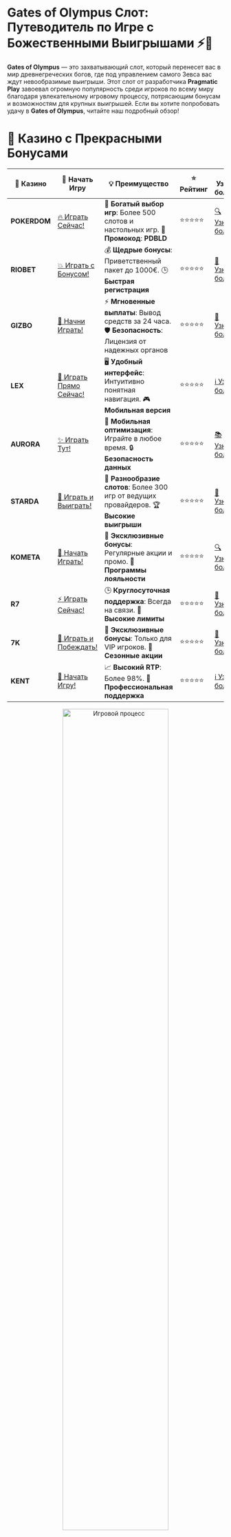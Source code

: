 # **Gates of Olympus Слот: Путеводитель по Игре с Божественными Выигрышами ⚡🎰**

**Gates of Olympus** — это захватывающий слот, который перенесет вас в мир древнегреческих богов, где под управлением самого Зевса вас ждут невообразимые выигрыши. Этот слот от разработчика **Pragmatic Play** завоевал огромную популярность среди игроков по всему миру благодаря увлекательному игровому процессу, потрясающим бонусам и возможностям для крупных выигрышей. Если вы хотите попробовать удачу в **Gates of Olympus**, читайте наш подробный обзор!

# 🌟 Казино с Прекрасными Бонусами

| 🎲 **Казино** | 🔗 **Начать Игру** | 💡 **Преимущество** | ⭐ **Рейтинг** | 🔗 **Узнать больше** | 🆕 **Новая информация** |
|--------------|---------------------|---------------------|----------------|----------------------|-------------------------|
| **POKERDOM**  | [🔥 Играть Сейчас!](https://brandplay.link/4k77v2yx) | 🎉 **Богатый выбор игр**: Более 500 слотов и настольных игр. 🎁 **Промокод**: **PDBLD** | ⭐⭐⭐⭐⭐ | [🔍 Узнать больше](https://brandplay.link/4k77v2yx) | 🏆 **Победители турниров** получают эксклюзивные подарки! |
| **RIOBET**    | [💥 Играть с Бонусом!](https://brandplay.link/7xBLTPyj) | 💰 **Щедрые бонусы**: Приветственный пакет до 1000€. 🕒 **Быстрая регистрация** | ⭐⭐⭐⭐⭐ | [📖 Узнать больше](https://brandplay.link/7xBLTPyj) | 💬 **Поддержка 24/7** для комфортной игры в любое время! |
| **GIZBO**     | [🚀 Начни Играть!](https://brandplay.link/bprXw4YV) | ⚡ **Мгновенные выплаты**: Вывод средств за 24 часа. 🛡️ **Безопасность**: Лицензия от надежных органов | ⭐⭐⭐⭐⭐ | [📝 Узнать больше](https://brandplay.link/bprXw4YV) | 🔒 **SSL-шифрование** для максимальной безопасности данных игроков. |
| **LEX**       | [💎 Играть Прямо Сейчас!](https://brandplay.link/zW4hdDFV) | 🖥️ **Удобный интерфейс**: Интуитивно понятная навигация. 🎮 **Мобильная версия** | ⭐⭐⭐⭐⭐ | [ℹ️ Узнать больше](https://brandplay.link/zW4hdDFV) | 📱 **Поддержка всех мобильных устройств** для удобства игры в любом месте. |
| **AURORA**    | [✨ Играть Тут!](https://10trafic-stat2.com/click/668546556bcc6313411604bd/6766/13032/subaccount) | 📱 **Мобильная оптимизация**: Играйте в любое время. 🔒 **Безопасность данных** | ⭐⭐⭐⭐⭐ | [📚 Узнать больше](https://10trafic-stat2.com/click/668546556bcc6313411604bd/6766/13032/subaccount) | 🌍 **Международная лицензия** на деятельность в разных странах. |
| **STARDА**    | [🎉 Играть и Выиграть!](https://brandplay.link/fB7xwRFL) | 🎰 **Разнообразие слотов**: Более 300 игр от ведущих провайдеров. 🏆 **Высокие выигрыши** | ⭐⭐⭐⭐⭐ | [🔎 Узнать больше](https://brandplay.link/fB7xwRFL) | 🎉 **Ежемесячные турниры** с крупными призами! |
| **KOMETA**    | [🎁 Начать Играть!](https://brandplay.link/8ZymQJV8) | 🎁 **Эксклюзивные бонусы**: Регулярные акции и промо. 🔄 **Программы лояльности** | ⭐⭐⭐⭐⭐ | [🔍 Узнать больше](https://brandplay.link/8ZymQJV8) | 🌟 **Персонализированные предложения** для долгосрочных игроков. |
| **R7**        | [⚡ Играть Сейчас!](https://brandplay.link/bMd3Yjsw) | 🕒 **Круглосуточная поддержка**: Всегда на связи. 💸 **Высокие лимиты** | ⭐⭐⭐⭐⭐ | [📖 Узнать больше](https://brandplay.link/bMd3Yjsw) | 🎯 **Рейтинг игроков** для лучших участников. |
| **7K**        | [🎯 Играть и Побеждать!](https://brandplay.link/BvQyFShp) | 🌟 **Эксклюзивные бонусы**: Только для VIP игроков. 🎉 **Сезонные акции** | ⭐⭐⭐⭐⭐ | [📝 Узнать больше](https://brandplay.link/BvQyFShp) | 🥇 **Особые привилегии** для постоянных игроков. |
| **KENT**      | [🔑 Начать Игру!](https://brandplay.link/Fv2WP3js) | 📈 **Высокий RTP**: Более 98%. 💼 **Профессиональная поддержка** | ⭐⭐⭐⭐⭐ | [ℹ️ Узнать больше](https://brandplay.link/Fv2WP3js) | 💬 **Поддержка на нескольких языках** для удобства игроков. |

<div align="center"> <img src="https://i.pinimg.com/originals/1d/b3/25/1db325483acbe642c6d4e6fdd73a4988.gif" alt="Игровой процесс" width="70%"> </div>
---

# 🚀 Быстрые Выигрыши и Поддержка

| 🎲 **Казино** | 🔗 **Начать Игру** | 💡 **Преимущество** | ⭐ **Рейтинг** | 🔗 **Узнать больше** | 🆕 **Новая информация** |
|--------------|---------------------|---------------------|----------------|----------------------|-------------------------|
| **GAMA**      | [🎯 Играть Прямо Сейчас!](https://brandplay.link/j6NMKsDz) | 🔍 **Интуитивный интерфейс**: Легкость использования. 🏅 **Престижные турниры** | ⭐⭐⭐⭐☆ | [🔎 Узнать больше](https://brandplay.link/j6NMKsDz) | 🏆 **Турниры с большими призами** каждый месяц. |
| **ONION**     | [💥 Играть и Выигрывать!](https://brandplay.link/zBGRVpQ9) | 🤑 **Низкие ставки**: Идеально для начинающих. 🔄 **Быстрые выводы** | ⭐⭐⭐⭐☆ | [🔍 Узнать больше](https://brandplay.link/zBGRVpQ9) | 🎮 **Казино для новичков** с простыми правилами. |
| **ЧЕМПИОН**   | [🏅 Играть в Турнире!](https://temon-gter.cfd/go/lRq?p80412p304504pcc44t17455) | 🏅 **Лояльная программа**: Награды за активность. 🎁 **Ежемесячные бонусы** | ⭐⭐⭐⭐☆ | [📖 Узнать больше](https://temon-gter.cfd/go/lRq?p80412p304504pcc44t17455) | 🥇 **Турниры и лояльность** — каждый шаг вознаграждается. |
| **VAVADA**    | [🚀 Играть Без Ожидания!](https://vavadapartner.pro/?promo=ea5c9275-6854-4505-94fc-95ab18221945-linkb2) | 🚀 **Быстрая регистрация**: Начните играть мгновенно. 🔐 **Безопасные транзакции** | ⭐⭐⭐⭐☆ | [📝 Узнать больше](https://vavadapartner.pro/?promo=ea5c9275-6854-4505-94fc-95ab18221945-linkb2) | 🏆 **Программа для новых игроков** с бонусами за регистрацию. |
| **FRIENDS**   | [🎉 Играть и Развлекаться!](https://gofriends.mba/linkb2) | 🤝 **Социальные игры**: Играйте с друзьями. 🌐 **Мультиплатформенность** | ⭐⭐⭐⭐☆ | [ℹ️ Узнать больше](https://gofriends.mba/linkb2) | 🎮 **Играйте с друзьями** и зарабатывайте бонусы за совместные действия. |
| **1WIN**      | [⚡ Играть и Выигрывать!](https://brandplay.link/smXVpBbG) | 🏆 **Спортивные ставки**: Широкий выбор видов спорта. 💵 **Высокие коэффициенты** | ⭐⭐⭐⭐☆ | [📚 Узнать больше](https://brandplay.link/smXVpBbG) | ⚽ **Бонусы на спортивные ставки** для активных игроков. |
| **DRIP**      | [💥 Играть Сразу!](https://drp-ircp01.com/c07e6a3db) | 🌐 **Инновационные игры**: Новейшие игровые технологии. 🛡️ **Высокая безопасность** | ⭐⭐⭐⭐☆ | [🔎 Узнать больше](https://drp-ircp01.com/c07e6a3db) | 🔧 **Инновационные функции** для удобства игры. |
| **JOYCASINO** | [🎰 Играть И Побеждать!](https://rpc30.call2me.pro/?/ru/registration?apkpop=0&partner=p24970p3291217pc98f) | 🎁 **Приятные бонусы**: Ежедневные акции и подарки. 🕹️ **Разнообразие игр** | ⭐⭐⭐⭐☆ | [🔍 Узнать больше](https://rpc30.call2me.pro/?/ru/registration?apkpop=0&partner=p24970p3291217pc98f) | 🎉 **Щедрые фриспины** для новых игроков. |
| **PLAYFORTUNA** | [🔥 Играть С Бонусом!](https://fortunapromo.net/alt/playfortuna/registration?0dc4a9362a71feb7e3f165fb8e766f70) | 🎉 **Регулярные акции**: Бонусы, фриспины и многое другое. 🏅 **Турниры** | ⭐⭐⭐⭐☆ | [📚 Узнать больше](https://fortunapromo.net/alt/playfortuna/registration?0dc4a9362a71feb7e3f165fb8e766f70) | 🎯 **Выгодные предложения** на популярные игры. |
| **SYKAA**     | [💸 Играть Сейчас!](https://s-two-way.com/?source=linkb2&pid=30697) | 💸 **Доступные ставки**: Идеально для новичков. 🎁 **Щедрые бонусы** | ⭐⭐⭐⭐☆ | [🔍 Узнать больше](https://s-two-way.com/?source=linkb2&pid=30697) | 💥 **Акции с большими бонусами** для новичков и опытных игроков. |

<div align="center"> <img src="https://schaeffers-cdn.s3.amazonaws.com/images/default-source/schaeffers-cdn-images/default-images/sectors/bigstock-casino-gambling-concept-with-f-369012793.jpg?sfvrsn=493ad806_4" alt="Игровой процесс" width="70%"> </div>
---

# 💸 Казино с Привлекательными Программами Лояльности

| 🎲 **Казино** | 🔗 **Начать Игру** | 💡 **Преимущество** | ⭐ **Рейтинг** | 🔗 **Узнать больше** | 🆕 **Новая информация** |
|--------------|---------------------|---------------------|----------------|----------------------|-------------------------|
| **KOMETA**    | [🎯 Начни Играть!](https://brandplay.link/8ZymQJV8) | 🎁 **Эксклюзивные бонусы**: Регулярные акции и промо. 🔄 **Программы лояльности** | ⭐⭐⭐⭐⭐ | [🔍 Узнать больше](https://brandplay.link/8ZymQJV8) | 🌟 **Персонализированные предложения** для долгосрочных игроков. |
| **1Xslots**   | [🏅 Играть Прямо Сейчас!](https://brandplay.link/hSB1khtr) | 🎉 **Множество акций**: Еженедельные бонусы и турниры. 🛡️ **Безопасность** | ⭐⭐⭐⭐⭐ | [📚 Узнать больше](https://brandplay.link/hSB1khtr) | 🏅 **Награды за активность**: участники программы лояльности получают специальные привилегии. |
| **R7**        | [🚀 Играть Сейчас!](https://brandplay.link/bMd3Yjsw) | 🕒 **Круглосуточная поддержка**: Всегда на связи. 💸 **Высокие лимиты** | ⭐⭐⭐⭐⭐ | [📖 Узнать больше](https://brandplay.link/bMd3Yjsw) | 💬 **VIP-поддержка** для постоянных игроков с приоритетом. |

<div align="center"> <img src="https://i.pinimg.com/originals/1d/b3/25/1db325483acbe642c6d4e6fdd73a4988.gif" alt="Игровой процесс" width="70%"> </div>
---

## Что Такое Gates of Olympus? ⚡💎

**Gates of Olympus** — это видеослот, основанный на древнегреческой мифологии, где Зевс, главный бог Олимпа, является ключевым символом. Игра предлагает уникальную механику с системой "cascading reels" (падающие символы), а также богатый выбор бонусных функций, которые могут принести игрокам невероятные выигрыши.

### Ключевые особенности:
- **Тема Древней Греции**: Слот погружает игроков в мир древнегреческой мифологии с богами, магией и тайнами Олимпа.
- **Система Cascading Reels**: Каждый выигрышный спин вызывает "падающие символы", что позволяет создавать дополнительные выигрышные комбинации.
- **Бонусы и Фриспины**: В игре есть бесплатные спины и множители, которые могут значительно увеличить ваш выигрыш.
- **Высокая Волатильность**: Слот имеет высокую волатильность, что означает, что выигрыши случаются реже, но они могут быть очень крупными.

## Как Играть в Gates of Olympus? 🎰💸

Играть в **Gates of Olympus** — это увлекательное путешествие, где каждый спин может привести к крупному выигрышу. Вот несколько простых шагов, чтобы начать:

### 1. **Регистрация в Казино** 📝  
Для начала вам нужно зарегистрироваться в онлайн-казино, которое предлагает слот **Gates of Olympus**. Это займет всего несколько минут.

### 2. **Выбор Ставки** 💰  
Перед тем как начать игру, выберите размер ставки. Слот позволяет установить разнообразные уровни ставок, от минимальных до более крупных сумм, что дает гибкость для игроков с разным бюджетом.

### 3. **Запуск Игр** 🎮  
Запустите игру и наслаждайтесь процессом. В **Gates of Olympus** выигрыши могут появляться благодаря "падающим символам", где выигрышные комбинации исчезают, открывая новые символы для дополнительного выигрыша.

### 4. **Бонусы и Фриспины** 🎁  
Следите за символами Зевса, которые активируют бонусные раунды. В этих раундах вы можете получить бесплатные вращения и множители, которые увеличат ваш выигрыш.

### 5. **Выигрывайте Большие Призы** 💎  
С каждым спином вы приближаетесь к возможности выиграть до 5000x вашего первоначального депозита. Чем больше символов на экране, тем выше ваши шансы на крупный выигрыш!

## Преимущества Слота Gates of Olympus 🎯🌟

### 1. **Потрясающая Графика и Звуковое Оформление** 🎨🎶  
**Gates of Olympus** удивляет игроков не только механикой, но и визуальными эффектами. Графика и анимация делают каждый спин увлекательным, а звуковое сопровождение помогает погрузиться в атмосферу мифологического мира.

### 2. **Система Cascading Reels** ⚡  
Эта механика позволяет создавать цепочки выигрышей на каждом спине. Как только появляются выигрышные комбинации, они исчезают, а новые символы заполняют пустые места, давая шанс на дополнительные выигрыши.

### 3. **Высокая Волатильность и Потенциал для Больших Выигрышей** 💰  
**Gates of Olympus** обладает высокой волатильностью, что означает более крупные, но менее частые выигрыши. Это может быть интересно игрокам, которые ищут шанс на крупный джекпот.

### 4. **Бонусы и Фриспины** 🎁  
Бонусы в игре могут значительно увеличить ваши шансы на успех. Во время бесплатных вращений множители могут достигать х500, что создает потенциал для крупных выигрышей.

## Как Максимизировать Шансы на Выигрыш в Gates of Olympus? 🎯💡

### 1. **Используйте Бонусы** 🎁  
Для увеличения шансов на крупные выигрыши не забывайте использовать бонусы и акции от казино. Многие платформы предлагают бонусы за регистрацию, которые можно использовать в **Gates of Olympus**.

### 2. **Управляйте Бюджетом** 💸  
Слот имеет высокую волатильность, поэтому важно следить за своим бюджетом. Устанавливайте лимиты на ставки и играйте ответственно, чтобы не потратить весь баланс за несколько спинов.

### 3. **Используйте Демонстрационный Режим** 🎮  
Перед тем как сделать реальные ставки, попробуйте сыграть в демо-режиме, чтобы ознакомиться с механикой игры и особенностями бонусных функций. Это поможет вам понять, как работает система падения символов и бонусные раунды.

## Почему Стоит Играть в Gates of Olympus? 🎯💡

### 1. **Уникальная Тема и Механика** ⚡  
**Gates of Olympus** предлагает игрокам уникальное сочетание мифологии Древней Греции и интересной механики игры с падением символов. Это делает слот увлекательным и необычным.

### 2. **Шанс на Крупный Выигрыш** 💰  
Высокая волатильность и наличие множителей и бонусных функций дают шанс на получение крупных выигрышей. Выигрыши могут быть внушительными, что привлекает игроков, желающих испытать удачу.

### 3. **Качество от Pragmatic Play** 🎰  
Как и другие игры от **Pragmatic Play**, **Gates of Olympus** предлагает высокое качество графики, звукового оформления и надежность. Это гарантирует вам увлекательный и безопасный игровой процесс.

### 4. **Мобильная Совместимость** 📱  
Игра доступна на мобильных устройствах, что позволяет наслаждаться **Gates of Olympus** в любое время и в любом месте.

## Заключение 🏆🎰

**Gates of Olympus** — это слот с потрясающей мифологической темой и уникальной механикой, который дает игрокам шанс выиграть крупные суммы. Высокая волатильность, бонусы, фриспины и система падения символов делают этот слот одним из самых популярных на рынке. Если вы хотите испытать свою удачу в мире греческих богов, не упустите шанс сыграть в **Gates of Olympus**!

---
*Азартные игры могут вызвать зависимость. Играйте ответственно и выбирайте только лицензированные казино для безопасной игры.*  
